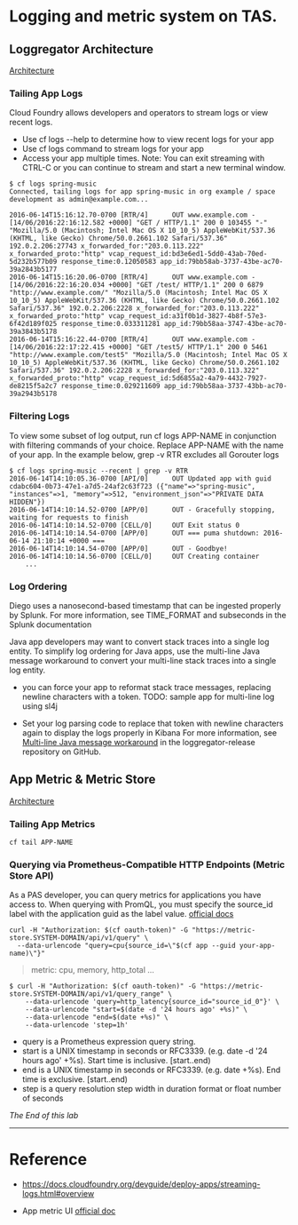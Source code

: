 # Logging and metric system on TAS.

## Loggregator Architecture
[Architecture](https://docs.pivotal.io/application-service/2-10/loggregator/architecture.html)

### Tailing App Logs
Cloud Foundry allows developers and operators to stream logs or view recent logs.
- Use cf logs --help to determine how to view recent logs for your app
- Use cf logs command to stream logs for your app
- Access your app multiple times.
Note: You can exit streaming with CTRL-C or you can continue to stream and start a new terminal window.

```
$ cf logs spring-music
Connected, tailing logs for app spring-music in org example / space development as admin@example.com...

2016-06-14T15:16:12.70-0700 [RTR/4]      OUT www.example.com - [14/06/2016:22:16:12.582 +0000] "GET / HTTP/1.1" 200 0 103455 "-" "Mozilla/5.0 (Macintosh; Intel Mac OS X 10_10_5) AppleWebKit/537.36 (KHTML, like Gecko) Chrome/50.0.2661.102 Safari/537.36" 192.0.2.206:27743 x_forwarded_for:"203.0.113.222" x_forwarded_proto:"http" vcap_request_id:bd3e6ed1-5dd0-43ab-70ed-5d232b577b09 response_time:0.12050583 app_id:79bb58ab-3737-43be-ac70-39a2843b5177
2016-06-14T15:16:20.06-0700 [RTR/4]      OUT www.example.com - [14/06/2016:22:16:20.034 +0000] "GET /test/ HTTP/1.1" 200 0 6879 "http://www.example.com/" "Mozilla/5.0 (Macintosh; Intel Mac OS X 10_10_5) AppleWebKit/537.36 (KHTML, like Gecko) Chrome/50.0.2661.102 Safari/537.36" 192.0.2.206:2228 x_forwarded_for:"203.0.113.222" x_forwarded_proto:"http" vcap_request_id:a31f0b1d-3827-4b8f-57e3-6f42d189f025 response_time:0.033311281 app_id:79bb58aa-3747-43be-ac70-39a3843b5178
2016-06-14T15:16:22.44-0700 [RTR/4]      OUT www.example.com - [14/06/2016:22:17:22.415 +0000] "GET /test5/ HTTP/1.1" 200 0 5461 "http://www.example.com/test5" "Mozilla/5.0 (Macintosh; Intel Mac OS X 10_10_5) AppleWebKit/537.36 (KHTML, like Gecko) Chrome/50.0.2661.102 Safari/537.36" 192.0.2.206:2228 x_forwarded_for:"203.0.113.322" x_forwarded_proto:"http" vcap_request_id:5d6855a2-4a79-4432-7927-de8215f5a2c7 response_time:0.029211609 app_id:79bb58aa-3737-43bb-ac70-39a2943b5178
```

### Filtering Logs
To view some subset of log output, run cf logs APP-NAME in conjunction with filtering commands of your choice. Replace APP-NAME with the name of your app. In the example below, grep -v RTR excludes all Gorouter logs
```
$ cf logs spring-music --recent | grep -v RTR
2016-06-14T14:10:05.36-0700 [API/0]      OUT Updated app with guid cdabc604-0b73-47e1-a7d5-24af2c63f723 ({"name"=>"spring-music", "instances"=>1, "memory"=>512, "environment_json"=>"PRIVATE DATA HIDDEN"})
2016-06-14T14:10:14.52-0700 [APP/0]      OUT - Gracefully stopping, waiting for requests to finish
2016-06-14T14:10:14.52-0700 [CELL/0]     OUT Exit status 0
2016-06-14T14:10:14.54-0700 [APP/0]      OUT === puma shutdown: 2016-06-14 21:10:14 +0000 ===
2016-06-14T14:10:14.54-0700 [APP/0]      OUT - Goodbye!
2016-06-14T14:10:14.56-0700 [CELL/0]     OUT Creating container
    ...
```

### Log Ordering

Diego uses a nanosecond-based timestamp that can be ingested properly by Splunk. For more information, see TIME_FORMAT and subseconds in the Splunk documentation

Java app developers may want to convert stack traces into a single log entity. To simplify log ordering for Java apps, use the multi-line Java message workaround to convert your multi-line stack traces into a single log entity. 

- you can force your app to reformat stack trace messages, replacing newline characters with a token. 
TODO: sample app for multi-line log using sl4j 

- Set your log parsing code to replace that token with newline characters again to display the logs properly in Kibana
For more information, see [Multi-line Java message workaround](https://github.com/cloudfoundry/loggregator-release/blob/develop/docs/java-multi-line-work-around.md) in the loggregator-release repository on GitHub.


## App Metric  & Metric Store
[Architecture](https://docs.pivotal.io/app-metrics/2-0/architecture.html)


### Tailing App Metrics
```
cf tail APP-NAME
```

### Querying via Prometheus-Compatible HTTP Endpoints (Metric Store API)

As a PAS developer, you can query metrics for applications you have access to. When querying with PromQL, you must specify the source_id label with the application guid as the label value. [official docs]( https://docs.pivotal.io/metric-store/1-5/using.html#using)

```
curl -H "Authorization: $(cf oauth-token)" -G "https://metric-store.SYSTEM-DOMAIN/api/v1/query" \
  --data-urlencode "query=cpu{source_id=\"$(cf app --guid your-app-name)\"}"
```
> metric: cpu, memory, http_total ...


```
$ curl -H "Authorization: $(cf oauth-token)" -G "https://metric-store.SYSTEM-DOMAIN/api/v1/query_range" \
    --data-urlencode 'query=http_latency{source_id="source_id_0"}' \
    --data-urlencode "start=$(date -d '24 hours ago' +%s)" \
    --data-urlencode "end=$(date +%s)" \
    --data-urlencode 'step=1h'
```
> 
- query is a Prometheus expression query string.
- start is a UNIX timestamp in seconds or RFC3339. (e.g. date -d '24 hours ago' +%s). Start time is inclusive. [start..end)
- end is a UNIX timestamp in seconds or RFC3339. (e.g. date +%s). End time is exclusive. [start..end)
- step is a query resolution step width in duration format or float number of seconds

*The End of this lab*

---

# Reference
- https://docs.cloudfoundry.org/devguide/deploy-apps/streaming-logs.html#overview

- App metric UI [official doc](https://docs.pivotal.io/app-metrics/2-0/architecture.html)
